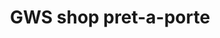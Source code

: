 ---
title: "GWS shop pret-a-porte"
url: /route-nationale-descahos/gws-shop-pret-a-porte/
shop: Kleidung
---